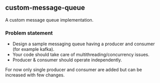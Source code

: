 ## custom-message-queue
A custom message queue implementation.

### Problem statement
- Design a sample messaging queue having a producer and consumer (for example kafka).
- Your code should take care of multithreading/concurrency issues.
- Producer & consumer should operate independently.


For now only single producer and consumer are added but can be increased with few changes.

